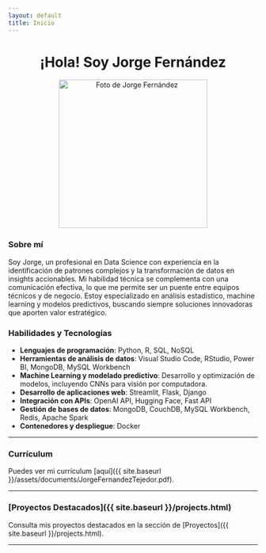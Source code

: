 ```yaml
---
layout: default
title: Inicio
---
```


<!-- <head>
    <link rel="stylesheet" href="{{ '/assets/css/style.css' | relative_url }}">
</head> -->

<div align="center">
  <h1>¡Hola! Soy Jorge Fernández</h1>
  <img src="{{ '/assets/images/jorge_fernandez.jpg' | relative_url }}" alt="Foto de Jorge Fernández" width="300" height="auto">
</div>

<!-- <div class="button-container">
  <a href="{{ '/' | relative_url }}" class="button">Inicio</a>
  <a href="{{ '/projects.html' | relative_url }}" class="button">Proyectos</a>
  <a href="{{ '/contact.html' | relative_url }}" class="button">Contacto</a>
</div> -->

### Sobre mí

Soy Jorge, un profesional en Data Science con experiencia en la identificación de patrones complejos y la transformación de datos en insights accionables. Mi habilidad técnica se complementa con una comunicación efectiva, lo que me permite ser un puente entre equipos técnicos y de negocio. Estoy especializado en análisis estadístico, machine learning y modelos predictivos, buscando siempre soluciones innovadoras que aporten valor estratégico.

### Habilidades y Tecnologías

- **Lenguajes de programación**: Python, R, SQL, NoSQL
- **Herramientas de análisis de datos**: Visual Studio Code, RStudio, Power BI, MongoDB, MySQL Workbench
- **Machine Learning y modelado predictivo**: Desarrollo y optimización de modelos, incluyendo CNNs para visión por computadora.
- **Desarrollo de aplicaciones web**: Streamlit, Flask, Django
- **Integración con APIs**: OpenAI API, Hugging Face, Fast API
- **Gestión de bases de datos**: MongoDB, CouchDB, MySQL Workbench, Redis, Apache Spark
- **Contenedores y despliegue**: Docker

---

### Currículum

Puedes ver mi currículum [aquí]({{ site.baseurl }}/assets/documents/JorgeFernandezTejedor.pdf).

---

### [Proyectos Destacados]({{ site.baseurl }}/projects.html)

Consulta mis proyectos destacados en la sección de [Proyectos]({{ site.baseurl }}/projects.html).

---
